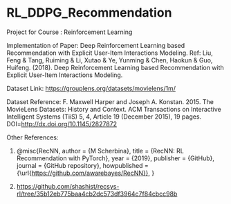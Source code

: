 # RL_DDPG_Recommendation
Project for Course : Reinforcement Learning

Implementation of Paper: Deep Reinforcement Learning based Recommendation with Explicit User-Item Interactions Modeling. 
Ref: Liu, Feng & Tang, Ruiming & Li, Xutao & Ye, Yunming & Chen, Haokun & Guo, Huifeng. (2018). Deep Reinforcement Learning based Recommendation with Explicit User-Item Interactions Modeling. 

Dataset Link: https://grouplens.org/datasets/movielens/1m/

Dataset Reference: F. Maxwell Harper and Joseph A. Konstan. 2015. The MovieLens Datasets: History
and Context. ACM Transactions on Interactive Intelligent Systems (TiiS) 5, 4,
Article 19 (December 2015), 19 pages. DOI=http://dx.doi.org/10.1145/2827872

Other References: 

1. @misc{RecNN,
  author = {M Scherbina},
  title = {RecNN: RL Recommendation with PyTorch},
  year = {2019},
  publisher = {GitHub},
  journal = {GitHub repository},
  howpublished = {\url{https://github.com/awarebayes/RecNN}},
}

2. https://github.com/shashist/recsys-rl/tree/35b12eb775baa4cb2dc573df3964c7f84cbcc98b

